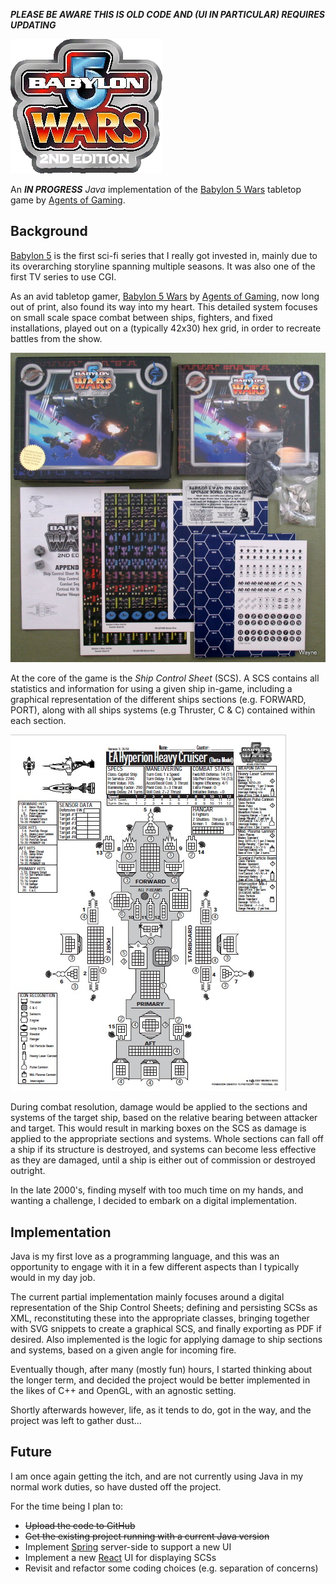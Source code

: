 ***PLEASE BE AWARE THIS IS OLD CODE AND (UI IN PARTICULAR) REQUIRES UPDATING***

![Babylon 5 Logo](/B5Wars/web/images/B5WLogo.png)

An ***IN PROGRESS*** *Java* implementation of the [Babylon 5 Wars](https://en.wikipedia.org/wiki/Babylon_5_Wars) tabletop game by [Agents of Gaming](https://en.wikipedia.org/wiki/Agents_of_Gaming).

## Background
[Babylon 5](https://en.wikipedia.org/wiki/Babylon_5) is the first sci-fi series that I really got invested in, mainly due to its overarching storyline spanning multiple seasons. It was also one of the first TV series to use CGI.

As an avid tabletop gamer, [Babylon 5 Wars](https://en.wikipedia.org/wiki/Babylon_5_Wars) by [Agents of Gaming](https://en.wikipedia.org/wiki/Agents_of_Gaming), now long out of print, also found its way into my heart. This detailed system focuses on small scale space combat between ships, fighters, and fixed installations, played out on a (typically 42x30) hex grid, in order to recreate battles from the show.

![b5w_box.jpg](b5w_box.jpg)

At the core of the game is the *Ship Control Sheet* (SCS). A SCS contains all statistics and information for using a given ship in-game, including a graphical representation of the different ships sections (e.g. FORWARD, PORT), along with all ships systems (e.g Thruster, C & C) contained within each section.

![scs.jpg](scs.jpg)

During combat resolution, damage would be applied to the sections and systems of the target ship, based on the relative bearing between attacker and target. This would result in marking boxes on the SCS as damage is applied to the appropriate sections and systems. Whole sections can fall off a ship if its structure is destroyed, and systems can become less effective as they are damaged, until a ship is either out of commission or destroyed outright.

In the late 2000's, finding myself with too much time on my hands, and wanting a challenge, I decided to embark on a digital implementation. 

## Implementation
Java is my first love as a programming language, and this was an opportunity to engage with it in a few different aspects than I typically would in my day job.

The current partial implementation mainly focuses around a digital representation of the Ship Control Sheets; defining and persisting SCSs as XML, reconstituting these into the appropriate classes, bringing together with SVG snippets to create a graphical SCS, and finally exporting as PDF if desired. Also implemented is the logic for applying damage to ship sections and systems, based on a given angle for incoming fire.
 
Eventually though, after many (mostly fun) hours, I started thinking about the longer term, and decided the project would be better implemented in the likes of C++ and OpenGL, with an agnostic setting. 

Shortly afterwards however, life, as it tends to do, got in the way, and the project was left to gather dust... 

## Future
I am once again getting the itch, and are not currently using Java in my normal work duties, so have dusted off the project. 

For the time being I plan to:

- ~~Upload the code to GitHub~~
- ~~Get the existing project running with a current Java version~~
- Implement [Spring](https://spring.io/) server-side to support a new UI
- Implement a new [React](https://reactjs.org/) UI for displaying SCSs
- Revisit and refactor some coding choices (e.g. separation of concerns)
